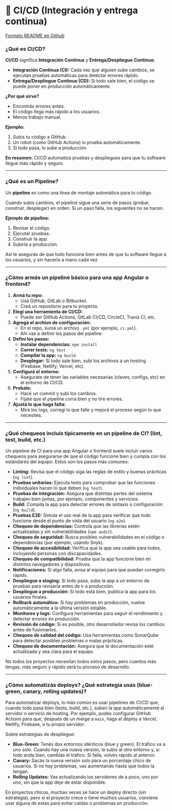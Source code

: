 # 🚀 CI/CD (Integración y entrega continua)

[Formato README en Github](https://github.com/denulemos/DevDojo/blob/master/Versionado.md)

### **¿Qué es CI/CD?**

**CI/CD** significa **Integración Continua** y **Entrega/Despliegue Continuo**.

- **Integración Continua (CI):** Cada vez que alguien sube cambios, se ejecutan pruebas automáticas para detectar errores rápido.
- **Entrega/Despliegue Continuo (CD):** Si todo sale bien, el código se puede poner en producción automáticamente.

**¿Por qué sirve?**
- Encontrás errores antes.
- El código llega más rápido a los usuarios.
- Menos trabajo manual.

**Ejemplo:**
1. Subís tu código a GitHub.
2. Un robot (como GitHub Actions) lo prueba automáticamente.
3. Si todo pasa, lo sube a producción.

**En resumen:** CI/CD automatiza pruebas y despliegues para que tu software llegue más rápido y seguro.

---

### **¿Qué es un Pipeline?**

Un **pipeline** es como una línea de montaje automática para tu código.

Cuando subís cambios, el pipeline sigue una serie de pasos (probar, construir, desplegar) en orden. Si un paso falla, los siguientes no se hacen.

**Ejemplo de pipeline:**
1. Revisar el código.
2. Ejecutar pruebas.
3. Construir la app.
4. Subirla a producción.

Así te asegurás de que todo funciona bien antes de que tu software llegue a los usuarios, y sin hacerlo a mano cada vez

---

### **¿Cómo armás un pipeline básico para una app Angular o frontend?**

1. **Armá tu repo:**
    - Usá GitHub, GitLab o Bitbucket.
    - Creá un repositorio para tu proyecto.
2. **Elegí una herramienta de CI/CD:**
    - Puede ser GitHub Actions, GitLab CI/CD, CircleCI, Travis CI, etc.
3. **Agregá el archivo de configuración:**
    - En el repo, sumá un archivo `.yml` (por ejemplo, `ci.yml`).
    - Ahí vas a definir los pasos del pipeline.
4. **Definí los pasos:**
    - **Instalar dependencias:** `npm install`
    - **Correr tests:** `ng test`
    - **Compilar la app:** `ng build`
    - **Desplegar:** Si todo sale bien, subí los archivos a un hosting (Firebase, Netlify, Vercel, etc).
5. **Configurá el entorno:**
    - Asegurate de tener las variables necesarias (claves, configs, etc) en el entorno de CI/CD.
6. **Probalo:**
    - Hacé un commit y subí los cambios.
    - Fijate que el pipeline corra bien y no tire errores.
7. **Ajustá lo que haga falta:**
    - Mirá los logs, corregí lo que falle y mejorá el proceso según lo que necesites.

---

### **¿Qué chequeos incluís típicamente en un pipeline de CI? (lint, test, build, etc.)**

Un pipeline de CI para una app Angular o frontend suele incluir varios chequeos para asegurarse de que el código funcione bien y cumpla con los estándares del equipo. Estos son los pasos más comunes:

- **Linting:** Revisa que el código siga las reglas de estilo y buenas prácticas (`ng lint`).
- **Pruebas unitarias:** Ejecuta tests para comprobar que las funciones individuales hacen lo que deben (`ng test`).
- **Pruebas de integración:** Asegura que distintas partes del sistema trabajen bien juntas, por ejemplo, componentes y servicios.
- **Build:** Compila la app para detectar errores de sintaxis o configuración (`ng build`).
- **Pruebas E2E:** Simula el uso real de la app para verificar que todo funcione desde el punto de vista del usuario (`ng e2e`).
- **Chequeo de dependencias:** Controla que las librerías estén actualizadas y sin vulnerabilidades (`npm audit`).
- **Chequeo de seguridad:** Busca posibles vulnerabilidades en el código o dependencias (por ejemplo, usando Snyk).
- **Chequeo de accesibilidad:** Verifica que la app sea usable para todos, incluyendo personas con discapacidades.
- **Chequeo de compatibilidad:** Prueba que la app funcione bien en distintos navegadores y dispositivos.
- **Notificaciones:** Si algo falla, avisa al equipo para que puedan corregirlo rápido.
- **Despliegue a staging:** Si todo pasa, sube la app a un entorno de pruebas para revisarla antes de ir a producción.
- **Despliegue a producción:** Si todo está bien, publica la app para los usuarios finales.
- **Rollback automático:** Si hay problemas en producción, vuelve automáticamente a la última versión estable.
- **Monitoreo y logs:** Configura herramientas para seguir el rendimiento y detectar errores en producción.
- **Revisión de código:** Si es posible, otro desarrollador revisa los cambios antes de fusionarlos.
- **Chequeo de calidad del código:** Usa herramientas como SonarQube para detectar posibles problemas o malas prácticas.
- **Chequeo de documentación:** Asegura que la documentación esté actualizada y sea clara para el equipo.

No todos los proyectos necesitan todos estos pasos, pero cuantos más tengas, más seguro y rápido será tu proceso de desarrollo.

---

### **¿Cómo automatizás deploys? ¿Qué estrategia usás (blue-green, canary, rolling updates)?**

Para automatizar deploys, lo más común es usar pipelines de CI/CD que, cuando todo pasa bien (tests, build, etc.), suben la app automáticamente al servidor o servicio de hosting. Por ejemplo, podés configurar GitHub Actions para que, después de un merge a `main`, haga el deploy a Vercel, Netlify, Firebase, o tu propio servidor.

Sobre estrategias de despliegue:

- **Blue-Green:** Tenés dos entornos idénticos (blue y green). El tráfico va a uno solo. Cuando hay una nueva versión, la subís al otro entorno y, si todo anda bien, cambiás el tráfico. Si falla, volvés rápido al anterior.
- **Canary:** Sacás la nueva versión solo para un porcentaje chico de usuarios. Si no hay problemas, vas aumentando hasta que todos la tengan.
- **Rolling Updates:** Vas actualizando los servidores de a poco, uno por uno, sin que la app deje de estar disponible.

En proyectos chicos, muchas veces se hace un deploy directo (sin estrategia), pero si el proyecto crece o tiene muchos usuarios, conviene usar alguna de estas para evitar caídas o problemas en producción.